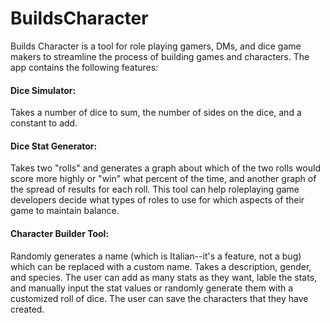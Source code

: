 # BuildsCharacter

Builds Character is a tool for role playing gamers, DMs, and dice game makers to streamline the process of building games and characters. The app contains the following features:

#### Dice Simulator: 
Takes a number of dice to sum, the number of sides on the dice, and a constant to add.
#### Dice Stat Generator:
Takes two "rolls" and generates a graph about which of the two rolls would score more highly or "win" what percent of the time, and another graph of the spread of results for each roll. This tool can help roleplaying game developers decide what types of roles to use for which aspects of their game to maintain balance.
#### Character Builder Tool:
Randomly generates a name (which is Italian--it's a feature, not a bug) which can be replaced with a custom name. Takes a description, gender, and species. The user can add as many stats as they want, lable the stats, and manually input the stat values or randomly generate them with a customized roll of dice. The user can save the characters that they have created. 

